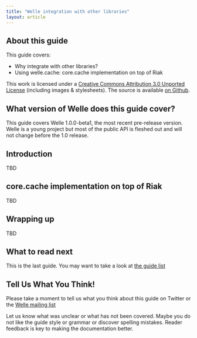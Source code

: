 ```yaml
---
title: "Welle integration with other libraries"
layout: article
---
```


## About this guide

This guide covers:

 * Why integrate with other libraries?
 * Using welle.cache: core.cache implementation on top of Riak

This work is licensed under a <a rel="license" href="http://creativecommons.org/licenses/by/3.0/">Creative Commons Attribution 3.0 Unported License</a> (including images & stylesheets). The source is available [on Github](https://github.com/clojurewerkz/welle.docs).


## What version of Welle does this guide cover?

This guide covers Welle 1.0.0-beta1, the most recent pre-release version. Welle is a young project but most of the public API
is fleshed out and will not change before the 1.0 release.


## Introduction

TBD

## core.cache implementation on top of Riak

TBD


## Wrapping up

TBD


## What to read next

This is the last guide. You may want to take a look at [the guide list](/)



## Tell Us What You Think!

Please take a moment to tell us what you think about this guide on Twitter or the [Welle mailing list](https://groups.google.com/forum/#!forum/clojure-riak)

Let us know what was unclear or what has not been covered. Maybe you do not like the guide style or grammar or discover spelling mistakes. Reader feedback is key to making the documentation better.
